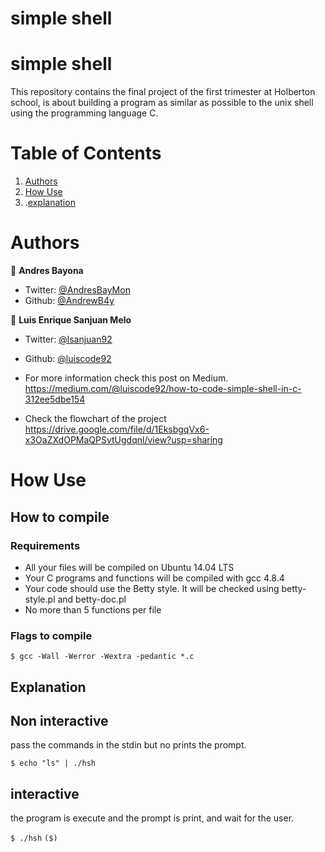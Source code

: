 # simple shell

# simple shell

This repository contains the final project of the first trimester at Holberton school, is about building a program as similar as possible to the unix shell using the programming language C.

# Table of Contents 

1. [Authors](#Authors)
2. [How Use](#How-Use)
3. .[explanation](#Explanation)

# Authors

 👤 **Andres Bayona**

- Twitter: [@AndresBayMon](https://twitter.com/AndresBayMon)
- Github:  [@AndrewB4y](https://github.com/AndrewB4y)

👤 **Luis Enrique Sanjuan Melo**

- Twitter: [@lsanjuan92](https://twitter.com/lsanjuan92)
- Github: [@luiscode92](https://github.com/luicode92)


- For more information check this post on Medium.
https://medium.com/@luiscode92/how-to-code-simple-shell-in-c-312ee5dbe154
- Check the flowchart of the project
https://drive.google.com/file/d/1EksbgqVx6-x3OaZXdOPMaQPSvtUgdqnl/view?usp=sharing

# How Use

## How to compile

### Requirements

- All your files will be compiled on Ubuntu 14.04 LTS
- Your C programs and functions will be compiled with gcc 4.8.4
- Your code should use the Betty style. It will be checked using betty-style.pl and betty-doc.pl
- No more than 5 functions per file

### Flags to compile

`$ gcc -Wall -Werror -Wextra -pedantic *.c`

## Explanation

## Non interactive

pass the commands in the stdin but no prints the prompt.

`$ echo "ls" | ./hsh`

## interactive

the program is execute and the prompt is print, and wait for the user.

`$ ./hsh`
`($)`

